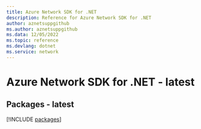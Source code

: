 ```yaml
---
title: Azure Network SDK for .NET
description: Reference for Azure Network SDK for .NET
author: aznetsuppgithub
ms.author: aznetsuppgithub
ms.data: 12/05/2022
ms.topic: reference
ms.devlang: dotnet
ms.service: network
---
```

# Azure Network SDK for .NET - latest
## Packages - latest
[!INCLUDE [packages](network-index.md)]